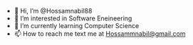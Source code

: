- 👋 Hi, I’m @Hossamnabil88
- 👀 I’m interested in Software Eneineering
- 🌱 I’m currently learning Computer Science
- 📫 How to reach me text me at Hossammnabil@gmail.com 

<!---
Hossamnabil88/Hossamnabil88 is a ✨ special ✨ repository because its `README.md` (this file) appears on your GitHub profile.
You can click the Preview link to take a look at your changes.
--->
